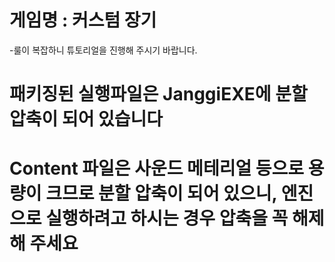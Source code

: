 # 게임명 : 커스텀 장기
-룰이 복잡하니 튜토리얼을 진행해 주시기 바랍니다.

# 패키징된 실행파일은 JanggiEXE에 분할 압축이 되어 있습니다
# Content 파일은 사운드 메테리얼 등으로 용량이 크므로 분할 압축이 되어 있으니, 엔진으로 실행하려고 하시는 경우 압축을 꼭 해제해 주세요
